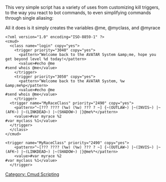 This very simple script has a variety of uses from customizing kill
triggers, to the way you react to bot commands, to even simplifying
commands through single aliasing:

All it does is it simply creates the variables @me, @myclass, and
@myrace

    <?xml version="1.0" encoding="ISO-8859-1" ?>
    <cmud>
      <class name="login" copy="yes">
        <trigger priority="3040" copy="yes">
          <pattern>^Welcome back to the AVATAR System &amp;me, hope you get beyond level %d today!</pattern>
          <value>#echo @me
    #send whois @me</value>
        </trigger>
        <trigger priority="3050" copy="yes">
          <pattern>^Welcome back to the AVATAR System, %w &amp;me%p</pattern>
          <value>#echo @me
    #send whois @me</value>
        </trigger>
      <trigger name="MyRaceClass" priority="2490" copy="yes">
        <pattern>^~[??? ???? (%w) (%w) ??? ? ~] {~(OUTLAW~) |~(INVIS~) |~(AFK~) |~(LINKDEAD~) |~(SHADOW~) |}@me%*</pattern>
        <value>#var myrace %2
    #var myclass %1</value>
      </trigger>
      </class>
    </cmud>

    <trigger name="MyRaceClass" priority="2490" copy="yes">
        <pattern>^~[??? ???? (%w) (%w) ??? ? ~] {~(OUTLAW~) |~(INVIS~) |~(AFK~) |~(LINKDEAD~) |~(SHADOW~) |}@me%*</pattern>
        <value>#var myrace %2
    #var myclass %1</value>
      </trigger>

[Category: Cmud Scripting](Category:_Cmud_Scripting "wikilink")
